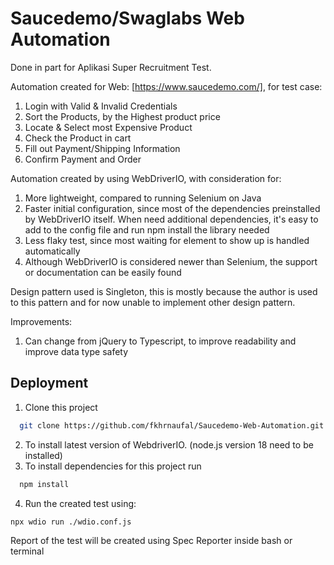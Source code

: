 # Saucedemo/Swaglabs Web Automation

Done in part for Aplikasi Super Recruitment Test.

Automation created for Web: [https://www.saucedemo.com/], for test case:

1. Login with Valid & Invalid Credentials
2. Sort the Products, by the Highest product price
3. Locate & Select most Expensive Product
4. Check the Product in cart
5. Fill out Payment/Shipping Information
6. Confirm Payment and Order

Automation created by using WebDriverIO, with consideration for:

1. More lightweight, compared to running Selenium on Java
2. Faster initial configuration, since most of the dependencies preinstalled by WebDriverIO itself. When need additional dependencies, it's easy to add to the config file and run npm install the library needed
3. Less flaky test, since most waiting for element to show up is handled automatically
4. Although WebDriverIO is considered newer than Selenium, the support or documentation can be easily found

Design pattern used is Singleton, this is mostly because the author is used to this pattern and for now unable to implement other design pattern.

Improvements:
1. Can change from jQuery to Typescript, to improve readability and improve data type safety

## Deployment

1. Clone this project

```bash
  git clone https://github.com/fkhrnaufal/Saucedemo-Web-Automation.git
```

2. To install latest version of WebdriverIO. (node.js version 18 need to be installed)
3. To install dependencies for this project run

```bash
  npm install
```

4. Run the created test using:

```bash
npx wdio run ./wdio.conf.js
```

Report of the test will be created using Spec Reporter inside bash or terminal
